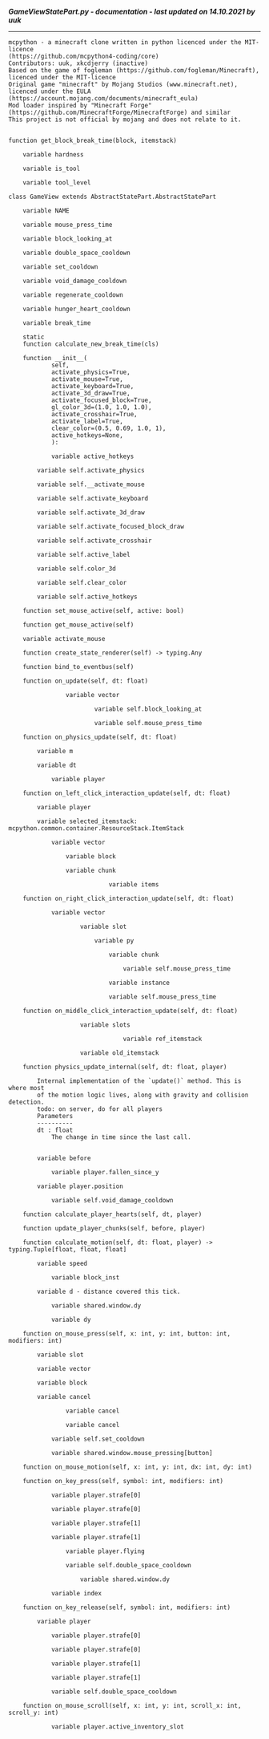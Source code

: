 ***GameViewStatePart.py - documentation - last updated on 14.10.2021 by uuk***
___

    mcpython - a minecraft clone written in python licenced under the MIT-licence 
    (https://github.com/mcpython4-coding/core)
    Contributors: uuk, xkcdjerry (inactive)
    Based on the game of fogleman (https://github.com/fogleman/Minecraft), licenced under the MIT-licence
    Original game "minecraft" by Mojang Studios (www.minecraft.net), licenced under the EULA
    (https://account.mojang.com/documents/minecraft_eula)
    Mod loader inspired by "Minecraft Forge" (https://github.com/MinecraftForge/MinecraftForge) and similar
    This project is not official by mojang and does not relate to it.


    function get_block_break_time(block, itemstack)

        variable hardness

        variable is_tool

        variable tool_level

    class GameView extends AbstractStatePart.AbstractStatePart

        variable NAME

        variable mouse_press_time

        variable block_looking_at

        variable double_space_cooldown

        variable set_cooldown

        variable void_damage_cooldown

        variable regenerate_cooldown

        variable hunger_heart_cooldown

        variable break_time

        static
        function calculate_new_break_time(cls)

        function __init__(
                self,
                activate_physics=True,
                activate_mouse=True,
                activate_keyboard=True,
                activate_3d_draw=True,
                activate_focused_block=True,
                gl_color_3d=(1.0, 1.0, 1.0),
                activate_crosshair=True,
                activate_label=True,
                clear_color=(0.5, 0.69, 1.0, 1),
                active_hotkeys=None,
                ):

                variable active_hotkeys

            variable self.activate_physics

            variable self.__activate_mouse

            variable self.activate_keyboard

            variable self.activate_3d_draw

            variable self.activate_focused_block_draw

            variable self.activate_crosshair

            variable self.active_label

            variable self.color_3d

            variable self.clear_color

            variable self.active_hotkeys

        function set_mouse_active(self, active: bool)

        function get_mouse_active(self)

        variable activate_mouse

        function create_state_renderer(self) -> typing.Any

        function bind_to_eventbus(self)

        function on_update(self, dt: float)

                    variable vector

                            variable self.block_looking_at

                            variable self.mouse_press_time

        function on_physics_update(self, dt: float)

            variable m

            variable dt

                variable player

        function on_left_click_interaction_update(self, dt: float)

            variable player

            variable selected_itemstack: mcpython.common.container.ResourceStack.ItemStack

                variable vector

                    variable block

                    variable chunk

                                variable items

        function on_right_click_interaction_update(self, dt: float)

                variable vector

                        variable slot

                            variable py

                                variable chunk

                                    variable self.mouse_press_time

                                variable instance

                                variable self.mouse_press_time

        function on_middle_click_interaction_update(self, dt: float)

                        variable slots

                                    variable ref_itemstack

                        variable old_itemstack

        function physics_update_internal(self, dt: float, player)
            
            Internal implementation of the `update()` method. This is where most
            of the motion logic lives, along with gravity and collision detection.
            todo: on server, do for all players
            Parameters
            ----------
            dt : float
                The change in time since the last call.


            variable before

                variable player.fallen_since_y

            variable player.position

                variable self.void_damage_cooldown

        function calculate_player_hearts(self, dt, player)

        function update_player_chunks(self, before, player)

        function calculate_motion(self, dt: float, player) -> typing.Tuple[float, float, float]

            variable speed

                variable block_inst

            variable d - distance covered this tick.

                variable shared.window.dy

                variable dy

        function on_mouse_press(self, x: int, y: int, button: int, modifiers: int)

            variable slot

            variable vector

            variable block

            variable cancel

                    variable cancel

                    variable cancel

                variable self.set_cooldown

                variable shared.window.mouse_pressing[button]

        function on_mouse_motion(self, x: int, y: int, dx: int, dy: int)

        function on_key_press(self, symbol: int, modifiers: int)

                variable player.strafe[0]

                variable player.strafe[0]

                variable player.strafe[1]

                variable player.strafe[1]

                    variable player.flying

                    variable self.double_space_cooldown

                        variable shared.window.dy

                variable index

        function on_key_release(self, symbol: int, modifiers: int)

            variable player

                variable player.strafe[0]

                variable player.strafe[0]

                variable player.strafe[1]

                variable player.strafe[1]

                variable self.double_space_cooldown

        function on_mouse_scroll(self, x: int, y: int, scroll_x: int, scroll_y: int)

                variable player.active_inventory_slot